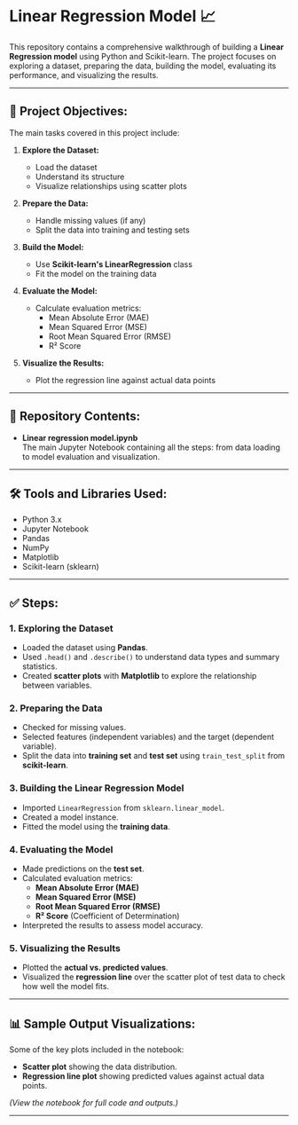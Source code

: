  # Linear Regression Model 📈

This repository contains a comprehensive walkthrough of building a **Linear Regression model** using Python and Scikit-learn. The project focuses on exploring a dataset, preparing the data, building the model, evaluating its performance, and visualizing the results.

---

## 📌 Project Objectives:

The main tasks covered in this project include:

1. **Explore the Dataset:**  
   - Load the dataset  
   - Understand its structure  
   - Visualize relationships using scatter plots  

2. **Prepare the Data:**  
   - Handle missing values (if any)  
   - Split the data into training and testing sets  

3. **Build the Model:**  
   - Use **Scikit-learn's LinearRegression** class  
   - Fit the model on the training data  

4. **Evaluate the Model:**  
   - Calculate evaluation metrics:  
     - Mean Absolute Error (MAE)  
     - Mean Squared Error (MSE)  
     - Root Mean Squared Error (RMSE)  
     - R² Score  

5. **Visualize the Results:**  
   - Plot the regression line against actual data points  

---

## 📂 Repository Contents:

- **Linear regression model.ipynb**  
  The main Jupyter Notebook containing all the steps: from data loading to model evaluation and visualization.

---

## 🛠️ Tools and Libraries Used:

- Python 3.x
- Jupyter Notebook
- Pandas
- NumPy
- Matplotlib
- Scikit-learn (sklearn)

---

## ✅ Steps:

### 1. Exploring the Dataset
- Loaded the dataset using **Pandas**.
- Used `.head()` and `.describe()` to understand data types and summary statistics.
- Created **scatter plots** with **Matplotlib** to explore the relationship between variables.

### 2. Preparing the Data
- Checked for missing values.
- Selected features (independent variables) and the target (dependent variable).
- Split the data into **training set** and **test set** using `train_test_split` from **scikit-learn**.

### 3. Building the Linear Regression Model
- Imported `LinearRegression` from `sklearn.linear_model`.
- Created a model instance.
- Fitted the model using the **training data**.

### 4. Evaluating the Model
- Made predictions on the **test set**.
- Calculated evaluation metrics:
  - **Mean Absolute Error (MAE)**
  - **Mean Squared Error (MSE)**
  - **Root Mean Squared Error (RMSE)**
  - **R² Score** (Coefficient of Determination)
- Interpreted the results to assess model accuracy.

### 5. Visualizing the Results
- Plotted the **actual vs. predicted values**.
- Visualized the **regression line** over the scatter plot of test data to check how well the model fits.

---

## 📊 Sample Output Visualizations:

Some of the key plots included in the notebook:

- **Scatter plot** showing the data distribution.
- **Regression line plot** showing predicted values against actual data points.

*(View the notebook for full code and outputs.)*

---
